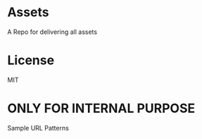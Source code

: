 # Assets 

A Repo for delivering all assets

# License 
MIT

# ONLY FOR INTERNAL PURPOSE

Sample URL Patterns

